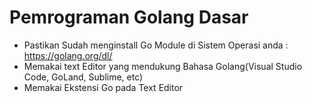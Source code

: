 # Pemrograman Golang Dasar

- Pastikan Sudah menginstall Go Module di Sistem Operasi anda : https://golang.org/dl/
- Memakai text Editor yang mendukung Bahasa Golang(Visual Studio Code, GoLand, Sublime, etc)
- Memakai Ekstensi Go pada Text Editor
